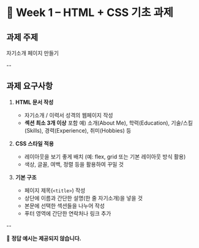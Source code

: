# 📝 Week 1 – HTML + CSS 기초 과제

## 과제 주제

자기소개 페이지 만들기

--

## 과제 요구사항

1. **HTML 문서 작성**

   * 자기소개 / 이력서 성격의 웹페이지 작성
   * **섹션 최소 3개 이상** 포함
     예) 소개(About Me), 학력(Education), 기술/스킬(Skills), 경력(Experience), 취미(Hobbies) 등

2. **CSS 스타일 적용**

   * 레이아웃을 보기 좋게 배치 (예: flex, grid 또는 기본 레이아웃 방식 활용)
   * 색상, 글꼴, 여백, 정렬 등을 활용하여 꾸밀 것

3. **기본 구조**

   * 페이지 제목(`<title>`) 작성
   * 상단에 이름과 간단한 설명(한 줄 자기소개)을 넣을 것
   * 본문에 선택한 섹션들을 나누어 작성
   * 푸터 영역에 간단한 연락처나 링크 추가

--

📌 **정답 예시는 제공되지 않습니다.**

